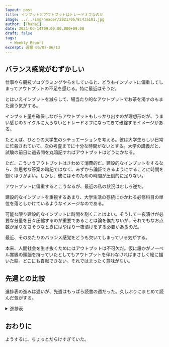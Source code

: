 ```yaml
---
layout: post
title: インプットとアウトプットはトレードオフなのか
image: ../../img/header/2021/06/8c43a181.jpg
author: [Thanai]
date: 2021-06-14T09:00:00.000+09:00
draft: false
tags:
  - Weekly Report
excerpt: 週報 06/07-06/13
---
```


## バランス感覚がむずかしい

仕事やら競技プログラミングやらをしていると、どうもインプットに偏重してしまってアウトプットの不足を感じる。特に最近はそうだ。

とはいえインプットを減らして、場当たり的なアウトプットでお茶を濁すのもまた違う気がする。

インプット量を確保しながらアウトプットもしっかり出すのが理想形だが、うまい感じのサイクルに入らないとトレードオフになってきて破綻するイメージがある。

たとえば、ひとりの大学生のシチュエーションを考える。彼は大学生らしい日常に忙殺されていて、次の考査までに十分な時間がないとする。大学の講義だと、試験の前日に過去問を丸暗記すればアウトプットはどうにかなる。

ただ、こういうアウトプットはきわめて消費的だ。建設的なインプットをするなら、無思考な答案の暗記ではなく、みずから論証できるようにすることに時間を割くほうがよい。しかし、彼にはそのための時間が圧倒的に足りない。

アウトプットに偏重するとこうなるが、最近の私の状況はむしろ逆だ。

建設的なインプットを重視するあまり、大学生活の存続にかかわる必修科目の単位を落としかけているようなイメージなのである。

可能な限り建設的なインプットに時間を割くことはよい。そうして一夜漬けが必要な分量を日々圧縮するのが重要であることは論を俟たないが、それでもなお点数が足りなさそうなときにはやはり一夜漬けをする必要があるのだ。

最近、そのあたりのバランス感覚をどうも欠いてしまっている気がする。

本来、人間社会を生き抜くためにはアウトプットは不可欠だ。仮に誰かがノーベル賞級の頭脳を持っていたとしてもアウトプットを伴わなければまさしく絵に描いた餅。どこにも貢献できない。それではまったく意味がない。

## 先週との比較

進捗表の進みは遅いが、先週はもっぱら読書の週だった。久しぶりにまとめて読んだ気がする。

<details><summary>進捗表</summary></div>

前回からの変更部分は太字。

| 項目               | 進捗／状況                              |
| :----------------- | :-------------------------------------- |
| 競プロ精進         | 灰diff埋めた                            |
| Haskell            | haskell-jpを発見                        |
| 圏論               | haskell-jpに気になる記事あり            |
| Rust               | Rust自体の探求は停滞中                  |
| 競プロレート向上   | **4完が遅くパフォ低し**                 |
| 典型90問           | **星4まで解いてるけど記事にできてない** |
| Java               | Spring Boot本の履修が停滞中             |
| **文章術の本**     | **推奨図書2冊購入、積読**               |
| **数学ガール**     | **全巻買った、積読**                    |
| 収益記事           | 乾燥機で書きたい                        |
| 競プロ精選100問    | #14で停滞                               |
| 数学ガール         | 確率編を読み始めた                      |
| オライリーRust本   | ほんの少し読んだ                        |
| 関数型JavaScript   | 半分以上読んだ                          |
| Perl               | コードゴルフ的に興味あり                |
| LINUC              | シェル芸人になりたい                    |
| けんちょん本の復習 | 定着度が低い自覚あり                    |
| ネットワークの本   | 積ん読に消化すべきものあり              |
| MCP資格            | 無料券がそろそろ期限                    |

</div></details>

## おわりに

ようするに、ちょっとだらけすぎていた。
